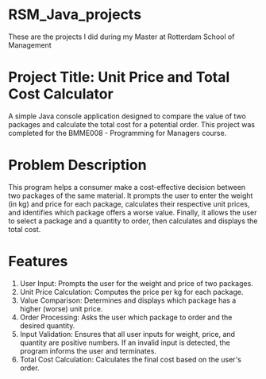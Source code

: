 # RSM_Java_projects

These are the projects I did during my Master at Rotterdam School of Management

# Project Title: Unit Price and Total Cost Calculator

A simple Java console application designed to compare the value of two packages and calculate the total cost for a potential order. This project was completed for the BMME008 - Programming for Managers course.

# Problem Description
This program helps a consumer make a cost-effective decision between two packages of the same material. It prompts the user to enter the weight (in kg) and price for each package, calculates their respective unit prices, and identifies which package offers a worse value. Finally, it allows the user to select a package and a quantity to order, then calculates and displays the total cost.

# Features
1. User Input: Prompts the user for the weight and price of two packages.
2. Unit Price Calculation: Computes the price per kg for each package.
3. Value Comparison: Determines and displays which package has a higher (worse) unit price.
4. Order Processing: Asks the user which package to order and the desired quantity.
5. Input Validation: Ensures that all user inputs for weight, price, and quantity are positive numbers. If an invalid input is detected, the program informs the user and terminates.
6. Total Cost Calculation: Calculates the final cost based on the user's order.
